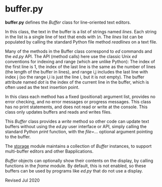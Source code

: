 
buffer.py
=========

**buffer.py** defines the *Buffer* class for line-oriented text editors.

In this class, the text in the buffer is a list of strings
named *lines*.  Each string in the list is a single line of text that
ends with *\n*.  The *lines* list can be populated by calling the
standard Python file method *readlines* on a text file.

Many of the methods in the Buffer class correspond to *ed* commands and
the *ed.py* API.  The API (method calls) here use the classic Unix *ed*
conventions for indexing and range (which are unlike Python): The
index of the first line is 1, the index of the last line is the same
as the number of lines (the length of the buffer in lines), and range
i,j includes the last line with index j (so the range i,i is just the
line i, but it is not empty).  The buffer attribute named *dot* is the
index of the current line in the buffer, which is often used as the
text insertion point.

In this class each method has a fixed (positional) argument list,
provides no error checking, and no error messages or progress
messages.  This class has no print statements, and does not read or
write at the console.  This class only updates buffers and reads and
writes files.

This *Buffer* class provides a *write* method so other code can update
text buffers without using the *ed.py* user interface or API, simply
calling the standard Python *print* function, with the *file=...* optional
argument pointing to the buffer.

The [storage](storage.md) module maintains a collection of 
*Buffer* instances, to support multi-buffer editors and other
Bapplications.

*Buffer* objects can optionally show their contents on the display, by
calling functions in the *frame* module.  By default, this is not
enabled, so these buffers can be used by programs like *ed.py* that do
not use a display.

Revised Jul 2020
